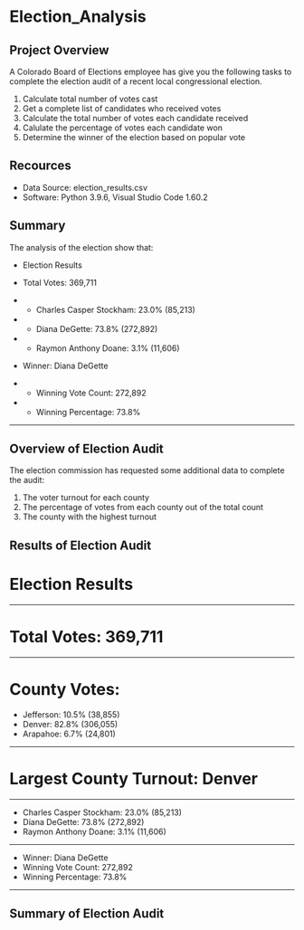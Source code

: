 # Election_Analysis

## Project Overview
A Colorado Board of Elections employee has give you the following tasks to complete the election audit of a recent local 
congressional election.

1. Calculate total number of votes cast
2. Get a complete list of candidates who received votes
3. Calculate the total number of votes each candidate received
4. Calulate the percentage of votes each candidate won
5. Determine the winner of the election based on popular vote

## Recources
- Data Source: election_results.csv
- Software: Python 3.9.6, Visual Studio Code 1.60.2

## Summary
The analysis of the election show that:
- Election Results
- Total Votes: 369,711
- - Charles Casper Stockham: 23.0% (85,213)
- - Diana DeGette: 73.8% (272,892)
- - Raymon Anthony Doane: 3.1% (11,606)

- Winner: Diana DeGette
- - Winning Vote Count: 272,892
- - Winning Percentage: 73.8%
-------------------------

## Overview of Election Audit
The election commission has requested some additional data to complete the audit:

1. The voter turnout for each county
2. The percentage of votes from each county out of the total count
3. The county with the highest turnout

## Results of Election Audit

# Election Results
-------------------------
# Total Votes: 369,711
-------------------------
# County Votes:
- Jefferson: 10.5% (38,855)
- Denver: 82.8% (306,055)
- Arapahoe: 6.7% (24,801)
-------------------------
# Largest County Turnout: Denver
-------------------------
- Charles Casper Stockham: 23.0% (85,213)
- Diana DeGette: 73.8% (272,892)
- Raymon Anthony Doane: 3.1% (11,606)
-------------------------
- Winner: Diana DeGette
- Winning Vote Count: 272,892
- Winning Percentage: 73.8%
-------------------------
## Summary of Election Audit